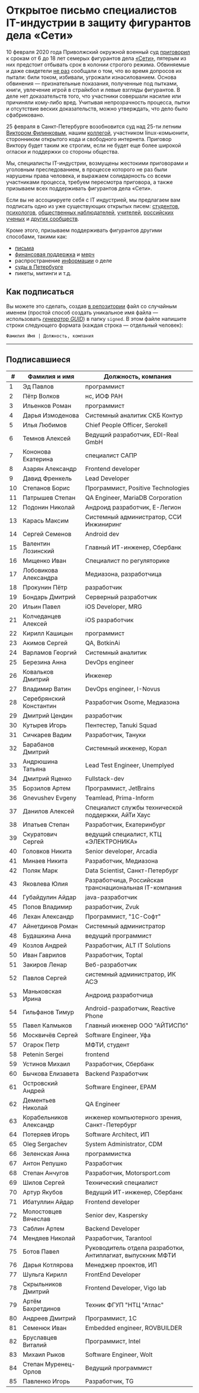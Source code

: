 # Открытое письмо специалистов IT-индустрии в защиту фигурантов дела «Сети» 

10 февраля 2020 года Приволжский окружной военный суд [приговорил](https://zona.media/news/2020/02/10/pnz18) к срокам от 6 до 18 лет семерых фигурантов дела [«Сети»](https://meduza.io/feature/2018/06/14/ya-sdalsya-prakticheski-srazu-kak-fsb-pod-pytkami-vybivaet-priznaniya-u-antifashistov), пятерым из них предстоит отбывать срок в колонии строгого режима. Обвиняемые и даже свидетели [не раз](https://twitter.com/sssmirnov/status/1226767770668404736) сообщали о том, что во время допросов их пытали: били током, избивали, угрожали изнасилованием. Основа обвинения — признательные показания, полученные под пытками, книги, увлечение игрой в страйкбол и левые взгляды фигурантов. В деле нет доказательств того, что участники совершали насилие или причиняли кому-либо вред. Учитывая непрозрачность процесса, пытки и отсутствие веских доказательств, можно утверждать, что дело было сфабриковано. 

25 февраля в Санкт-Петербурге возобновится суд над 25-ти летним [Виктором Филинковым](https://rupression.com/person/viktor-filinkov/), нашим [коллегой](https://github.com/RussianBruteForce), участником linux-комьюнити, сторонником открытого кода и свободного интернета. Приговор Виктору будет таким же строгим, если не будет еще более широкой огласки и поддержки со стороны общества. 

Мы, специалисты IT-индустрии, возмущены жестокими приговорами и уголовным преследованием, в процессе которого не раз были нарушены права человека, и выражаем солидарность со всеми участниками процесса, требуем пересмотра приговора, а также призываем всех поддерживать фигурантов дела «Сети». 

Если вы не ассоциируете себя с IT индустрией, мы предлагаем вам подписать одно из уже существующих открытых писем: [студентов](https://doxajournal.ru/support_networkcase), [психологов](https://docs.google.com/forms/d/e/1FAIpQLSfS7j5wJEcY3uggSpL4yp9YHuYKyVTrZLP_WBbnyytx5O9z-A/viewform), [общественных наблюдателей](https://www.facebook.com/story.php?story_fbid=2670390803075933&id=100003151178607), [учителей](https://pedagog-prof.org/novosti/privlech-vinovnykh-v-primenenii-pytok-zayavlenie-profsoyuza-uchitel-po-delu-seti), [российских ученых](http://scientific.ru/zayavlenie-po-delu-seti/) и [других сообществ](https://rupression.com/2020/02/15/we-are-network/).

Кроме этого, призываем поддерживать фигурантов другими способами, такими как: 
* [письма](http://rosuznik.org/arrests)
* [финансовая поддержка](https://rupression.com/support/) и [мерч](https://rupression.com/merch/)
* распространение [информации](https://rupression.com/kak-fsb-fabrikuet-delo-terrorizme-protiv-antifashistov-v-rossii/) о деле
* [суды в Петербурге](https://afisha.zona.media/)
* пикеты, митинги и т.д.

## Как подписаться

Вы можете это сделать, создав [в репозитории](https://github.com/developers-against-repressions/network-case) файл со случайным именем (простой способ создать уникальное имя файла — использовать *[генератор GUID](https://www.guidgenerator.com/online-guid-generator.aspx)*) в папку `signed`. В этом файле напишите строки
следующего формата (каждая строка — отдельный человек):
```
Фамилия Имя | Должность, компания
```

***

## Подписавшиеся

| #    | Фамилия и имя                      |  Должность, компания                    |
|------|------------------------------------|-----------------------------------------|
| 1    | Эд Павлов                  | программист                  |
| 2    | Пётр Волков              | нс, ИОФ РАН                     |
| 3    | Ильенков Роман        | программист                  |
| 4    | Дарья Измоденова    | Системный аналитик СКБ Контур |
| 5    | Илья Любимов            | Chief People Officer, Serokell          |
| 6    | Темнов Алексей        | Ведущий разработчик, EDI-Real GmbH |
| 7    | Кононова Екатерина | специалист САПР           |
| 8    | Азарян Александр    | Frontend developer                      |
| 9    | Давид Френкель        | Lead Developer                          |
| 10   | Степанов Борис        | Программист, Positive Technologies |
| 11   | Патрышев Степан      | QA Engineer, MariaDB Corporation        |
| 12   | Подонин Николай      | Андроид разработчик, Е-Легион |
| 13   | Карась Максим          | Системный администратор, ССИ Инжиниринг |
| 14   | Сергей Семенов        | Android dev                             |
| 15   | Валентин Лозинский | Главный ИТ-инженер, Сбербанк |
| 16   | Мищенко Иван            | Специалист по регуляторике |
| 17   | Лобовикова Александра | Медиазона, разработчица |
| 18   | Прокунин Пётр          | разработчик                  |
| 19   | Бондарь Дмитрий      | Серверный разработчик |
| 20   | Ильин Павел              | iOS Developer, MRG                      |
| 21   | Колчеданцев Алексей | iOS разработчик              |
| 22   | Кирилл Кашицын        | программист                  |
| 23   | Акимов Сергей          | QA, BotkinAi                            |
| 24   | Варламов Георгий    | Системный аналитик     |
| 25   | Березина Анна          | DevOps engineer                         |
| 26   | Ковальков Дмитрий  | Инженер                          |
| 27   | Владимир Ватин        | DevOps engineer, I-Novus                |
| 28   | Серебрянский Константин | Разработчик Osome, Медиазона |
| 29   | Дмитрий Цендин        | разработчик                  |
| 30   | Кутырев Игорь          | Пентестер, Tanuki Squad        |
| 31   | Сичкарев Вадим        | Разработчик, Тануки    |
| 32   | Барабанов Дмитрий  | Системный инженер, Корал |
| 33   | Андрюшина Татьяна  | Lead Test Engineer, Unemplyed           |
| 34   | Дмитрий Яценко        | Fullstack-dev                           |
| 35   | Борзилов Артем        | Программист, JetBrains       |
| 36   | Gnevushev Evgeny                   | Teamlead, Prima-Inform                  |
| 37   | Данилов Алексей      | Специалист службы технической поддержки, АйТи Хаус |
| 38   | Ипатьев Степан        | Разработчик, Екатеринбург |
| 39   | Скуратович Сергей  | ведущий специалист, КТЦ «ЭЛЕКТРОНИКА» |
| 40   | Головков Никита      | Senior developer, Arcadia               |
| 41   | Минаев Никита          | Разработчик, Медиазона |
| 42   | Поляк Марк                | Data Scientist, Санкт-Петербург |
| 43   | Яковлева Юлия          | Разработчица, Российская транснациональная IT-компания |
| 44   | Губайдулин Айдар    | java-разработчик             |
| 45   | Попов Владимир        | разработчик, Zvuk            |
| 46   | Лехан Александр      | Программист, "1С-Софт"  |
| 47   | Айнетдинов Роман    | Системный администратор |
| 48   | Будашкина Анна        | ведущий программист   |
| 49   | Козлов Андрей          | Разработчик, ALT IT Solutions |
| 50   | Иван Гаврилов          | Разработчик, Toptal          |
| 51   | Закиров Ленар          | Веб-разработчик           |
| 52   | Павлов Сергей          | системный администратор, ИК АСЭ |
| 53   | Маньковская Ирина  | Андроид разработчица |
| 54   | Гильфанов Тимур      | Android-разработчик, Reactive Phone |
| 55   | Павел Калмыков        | Главный инженер ООО "АЙТИСПб" |
| 56   | Москвичёв Сергей    | Software Engineer, Уфа               |
| 57   | Огарок Петр              | МФТИ, студент                |
| 58   | Petenin Sergei                     | frontend                                |
| 59   | Устинов Михаил        | Разработчик, Сбербанк |
| 60   | Бычкова Елизавета  | Backend Разработчик          |
| 61   | Островский Андрей  | Software Engineer, EPAM                 |
| 62   | Дементьев Николай  | QA Engineer                             |
| 63   | Корабельников Александр | инженер компьютерного зрения, Санкт-Петербург |
| 64   | Потеряев Игорь        | Software Architect, ИП                |
| 65   | Oleg Sergachev                     | System Administrator, CDM               |
| 66   | Зеленская Анна        | программистка              |
| 67   | Антон Репушко          | Разработчик                  |
| 68   | Степан Анчугов        | Разработчик, Motorsport.com  |
| 69   | Шилов Сергей            | Технический специалист |
| 70   | Артур Якубов            | Ведущий ИТ-инженер, Сбербанк |
| 71   | Ибатуллин Айдар      | Frontend developer                      |
| 72   | Молостовцев Вячеслав | Senior dev, Kaspersky                   |
| 73   | Саблин Артем            | Backend Developer                       |
| 74   | Мендяев Николай      | Разработчик, Tarantool       |
| 75   | Ботов Павел              | Руководитель отдела разработки, Антиплагиат, выпускник МФТИ |
| 76   | Дарья Котлярова      | Менеджер проектов, ИП |
| 77   | Шульга Кирилл          | FrontEnd Developer                      |
| 78   | Скрыльников Дмитрий | Frontend Developer, Vigo lab            |
| 79   | Артём Бахретдинов  | Техник ФГУП "НТЦ "Атлас" |
| 80   | Андреев Дмитрий      | Программист, 1С             |
| 81   | Семенюк Иван            | Embedded engineer, ROVBUILDER           |
| 82   | Бруславцев Виталий | Программист, Intel           |
| 83   | Михаил Рыков            | Software Engineer, Wolt                 |
| 84   | Степан Муренец-Орлов | Ведущий программист   |
| 85   | Павленко Игорь        | Разработчик, TG              |
